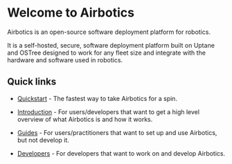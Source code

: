 # Welcome to Airbotics

Airbotics is an open-source software deployment platform for robotics.

It is a self-hosted, secure, software deployment platform built on Uptane and OSTree designed to work for any fleet size and integrate with the hardware and software used in robotics.


## Quick links

- [Quickstart](guides/self-hosted-quickstart.md) - The fastest way to take Airbotics for a spin. 

- [Introduction](introduction/overview.md) - For users/developers that want to get a high level overview of what Airbotics is and how it works.

- [Guides](guides/overview.md) - For users/practitioners that want to set up and use Airbotics, but not develop it.

- [Developers](developers/overview.md) - For developers that want to work on and develop Airbotics.